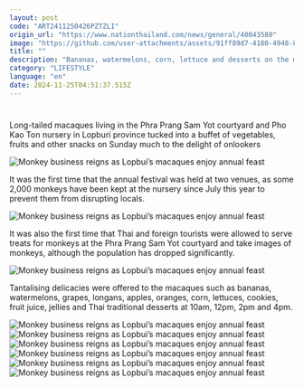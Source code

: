```yaml
---
layout: post
code: "ART2411250426PZTZLI"
origin_url: "https://www.nationthailand.com/news/general/40043580"
image: "https://github.com/user-attachments/assets/91ff89d7-4180-4948-8049-81c2c399b36c"
title: ""
description: "Bananas, watermelons, corn, lettuce and desserts on the menu as tourists and locals treat the monkeys to a slap-up buffet"
category: "LIFESTYLE"
language: "en"
date: 2024-11-25T04:51:37.515Z
---
```


# 









Long-tailed macaques living in the Phra Prang Sam Yot courtyard and Pho Kao Ton nursery in Lopburi province tucked into a buffet of vegetables, fruits and other snacks on Sunday much to the delight of onlookers



  ![Monkey business reigns as Lopbui’s macaques enjoy annual feast](https://github.com/user-attachments/assets/327be45c-4505-4d88-b5d6-0af3d83f2394)

It was the first time that the annual festival was held at two venues, as some 2,000 monkeys have been kept at the nursery since July this year to prevent them from disrupting locals.

  ![Monkey business reigns as Lopbui’s macaques enjoy annual feast](https://github.com/user-attachments/assets/e2cadfba-530f-44f2-aa3f-2303a6f18b84)

It was also the first time that Thai and foreign tourists were allowed to serve treats for monkeys at the Phra Prang Sam Yot courtyard and take images of monkeys, although the population has dropped significantly.

  ![Monkey business reigns as Lopbui’s macaques enjoy annual feast](https://github.com/user-attachments/assets/9bef7e69-2616-49c4-ba3d-a6a112572ab2)

Tantalising delicacies were offered to the macaques such as bananas, watermelons, grapes, longans, apples, oranges, corn, lettuces, cookies, fruit juice, jellies and Thai traditional desserts at 10am, 12pm, 2pm and 4pm.

   ![Monkey business reigns as Lopbui’s macaques enjoy annual feast](https://media.nationthailand.com/uploads/images/contents/w1024/2024/11/eM1vtKBb0lh0xIXb7s2B.webp?x-image-process=style/lg-webp)  ![Monkey business reigns as Lopbui’s macaques enjoy annual feast](https://github.com/user-attachments/assets/1be68834-e44f-410d-8ee5-50833dcfb93c)   ![Monkey business reigns as Lopbui’s macaques enjoy annual feast](https://media.nationthailand.com/uploads/images/contents/w1024/2024/11/1TgFHEsM1MSkcYyakm0D.webp?x-image-process=style/lg-webp)   ![Monkey business reigns as Lopbui’s macaques enjoy annual feast](https://media.nationthailand.com/uploads/images/contents/w1024/2024/11/PQWMenucD7nuPU32GcPq.webp?x-image-process=style/lg-webp)   ![Monkey business reigns as Lopbui’s macaques enjoy annual feast](https://github.com/user-attachments/assets/adf7adf7-3465-4aa8-ae8c-6522daf7773f)   ![Monkey business reigns as Lopbui’s macaques enjoy annual feast](https://media.nationthailand.com/uploads/images/contents/w1024/2024/11/t4rJDQ7XbiDQpVsvUJBD.webp?x-image-process=style/lg-webp)